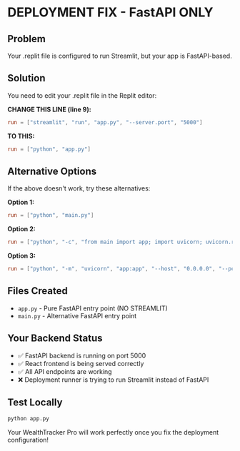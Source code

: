 # DEPLOYMENT FIX - FastAPI ONLY

## Problem
Your .replit file is configured to run Streamlit, but your app is FastAPI-based.

## Solution
You need to edit your .replit file in the Replit editor:

**CHANGE THIS LINE (line 9):**
```toml
run = ["streamlit", "run", "app.py", "--server.port", "5000"]
```

**TO THIS:**
```toml
run = ["python", "app.py"]
```

## Alternative Options
If the above doesn't work, try these alternatives:

**Option 1:**
```toml
run = ["python", "main.py"]
```

**Option 2:**
```toml
run = ["python", "-c", "from main import app; import uvicorn; uvicorn.run(app, host='0.0.0.0', port=5000)"]
```

**Option 3:**
```toml
run = ["python", "-m", "uvicorn", "app:app", "--host", "0.0.0.0", "--port", "5000"]
```

## Files Created
- `app.py` - Pure FastAPI entry point (NO STREAMLIT)
- `main.py` - Alternative FastAPI entry point

## Your Backend Status
- ✅ FastAPI backend is running on port 5000
- ✅ React frontend is being served correctly
- ✅ All API endpoints are working
- ❌ Deployment runner is trying to run Streamlit instead of FastAPI

## Test Locally
```bash
python app.py
```

Your WealthTracker Pro will work perfectly once you fix the deployment configuration!